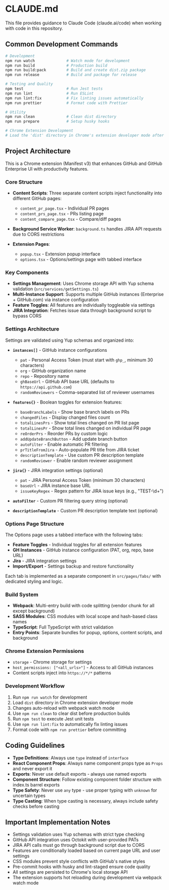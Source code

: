 # CLAUDE.md

This file provides guidance to Claude Code (claude.ai/code) when working with code in this repository.

## Common Development Commands

```bash
# Development
npm run watch              # Watch mode for development
npm run build              # Production build
npm run build:pack         # Build and create dist.zip package
npm run release            # Build and package for release

# Testing and Quality
npm test                   # Run Jest tests
npm run lint               # Run ESLint
npm run lint:fix           # Fix linting issues automatically
npm run prettier           # Format code with Prettier

# Utility
npm run clean              # Clean dist directory
npm run prepare            # Setup husky hooks

# Chrome Extension Development
# Load the 'dist' directory in Chrome's extension developer mode after building
```

## Project Architecture

This is a Chrome extension (Manifest v3) that enhances GitHub and GitHub Enterprise UI with productivity features.

### Core Structure

- **Content Scripts**: Three separate content scripts inject functionality into different GitHub pages:
  - `content_pr_page.tsx` - Individual PR pages
  - `content_prs_page.tsx` - PRs listing page
  - `content_compare_page.tsx` - Compare/diff pages

- **Background Service Worker**: `background.ts` handles JIRA API requests due to CORS restrictions

- **Extension Pages**:
  - `popup.tsx` - Extension popup interface
  - `options.tsx` - Options/settings page with tabbed interface

### Key Components

- **Settings Management**: Uses Chrome storage API with Yup schema validation (`src/services/getSettings.ts`)
- **Multi-Instance Support**: Supports multiple GitHub instances (Enterprise + GitHub.com) via instance configuration
- **Feature Toggles**: All features are individually toggleable via settings
- **JIRA Integration**: Fetches issue data through background script to bypass CORS

### Settings Architecture

Settings are validated using Yup schemas and organized into:

- **`instances[]`** - GitHub instance configurations
  - `pat` - Personal Access Token (must start with `ghp_`, minimum 30 characters)
  - `org` - GitHub organization name
  - `repo` - Repository name
  - `ghBaseUrl` - GitHub API base URL (defaults to `https://api.github.com`)
  - `randomReviewers` - Comma-separated list of reviewer usernames

- **`features{}`** - Boolean toggles for extension features:
  - `baseBranchLabels` - Show base branch labels on PRs
  - `changedFiles` - Display changed files count
  - `totalLinesPrs` - Show total lines changed on PR list page
  - `totalLinesPr` - Show total lines changed on individual PR page
  - `reOrderPrs` - Reorder PRs by custom logic
  - `addUpdateBranchButton` - Add update branch button
  - `autoFilter` - Enable automatic PR filtering
  - `prTitleFromJira` - Auto-populate PR title from JIRA ticket
  - `descriptionTemplate` - Use custom PR description template
  - `randomReviewer` - Enable random reviewer assignment

- **`jira{}`** - JIRA integration settings (optional)
  - `pat` - JIRA Personal Access Token (minimum 30 characters)
  - `baseUrl` - JIRA instance base URL
  - `issueKeyRegex` - Regex pattern for JIRA issue keys (e.g., "TEST-\\d+")

- **`autoFilter`** - Custom PR filtering query string (optional)
- **`descriptionTemplate`** - Custom PR description template text (optional)

### Options Page Structure

The Options page uses a tabbed interface with the following tabs:

- **Feature Toggles** - Individual toggles for all extension features
- **GH Instances** - GitHub instance configuration (PAT, org, repo, base URL)
- **Jira** - JIRA integration settings
- **Import/Export** - Settings backup and restore functionality

Each tab is implemented as a separate component in `src/pages/Tabs/` with dedicated styling and logic.

### Build System

- **Webpack**: Multi-entry build with code splitting (vendor chunk for all except background)
- **SASS Modules**: CSS modules with local scope and hash-based class names
- **TypeScript**: Full TypeScript with strict validation
- **Entry Points**: Separate bundles for popup, options, content scripts, and background

### Chrome Extension Permissions

- `storage` - Chrome storage for settings
- `host_permissions: ["<all_urls>"]` - Access to all GitHub instances
- Content scripts inject into `https://*/*` patterns

### Development Workflow

1. Run `npm run watch` for development
2. Load `dist` directory in Chrome extension developer mode
3. Changes auto-reload with webpack watch mode
4. Use `npm run clean` to clear dist before production builds
5. Run `npm test` to execute Jest unit tests
6. Use `npm run lint:fix` to automatically fix linting issues
7. Format code with `npm run prettier` before committing

## Coding Guidelines

- **Type Definitions**: Always use `type` instead of `interface`
- **React Component Props**: Always name component props type as `Props` and never export it
- **Exports**: Never use default exports - always use named exports
- **Component Structure**: Follow existing component folder structure with index.ts barrel exports
- **Type Safety**: Never use `any` type - use proper typing with `unknown` for uncertain types
- **Type Casting**: When type casting is necessary, always include safety checks before casting

## Important Implementation Notes

- Settings validation uses Yup schemas with strict type checking
- GitHub API integration uses Octokit with user-provided PATs
- JIRA API calls must go through background script due to CORS
- Features are conditionally loaded based on current page URL and user settings
- CSS modules prevent style conflicts with GitHub's native styles
- Pre-commit hooks with husky and lint-staged ensure code quality
- All settings are persisted to Chrome's local storage API
- The extension supports hot reloading during development via webpack watch mode

